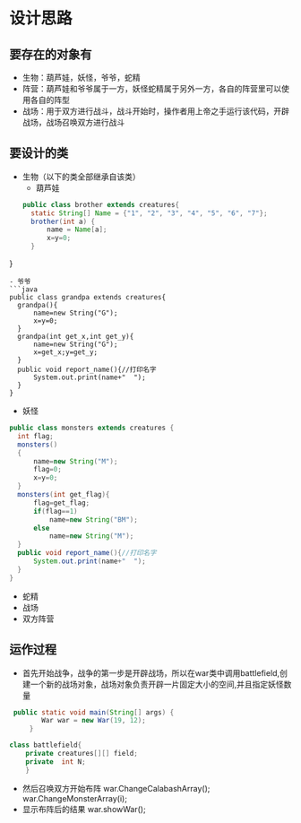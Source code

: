 设计思路
=======
## 要存在的对象有
- 生物：葫芦娃，妖怪，爷爷，蛇精
- 阵营：葫芦娃和爷爷属于一方，妖怪蛇精属于另外一方，各自的阵营里可以使用各自的阵型
- 战场：用于双方进行战斗，战斗开始时，操作者用上帝之手运行该代码，开辟战场，战场召唤双方进行战斗
## 要设计的类
- 生物（以下的类全部继承自该类）
  - 葫芦娃
  ```java
  public class brother extends creatures{
    static String[] Name = {"1", "2", "3", "4", "5", "6", "7"};
    brother(int a) {
        name = Name[a];
        x=y=0;
    }
}
  ```
  - 爷爷
  ```java
  public class grandpa extends creatures{
    grandpa(){
        name=new String("G");
        x=y=0;
    }
    grandpa(int get_x,int get_y){
        name=new String("G");
        x=get_x;y=get_y;
    }
    public void report_name(){//打印名字
        System.out.print(name+"  ");
    }
}
  ```
  - 妖怪
  ```java
  public class monsters extends creatures {
    int flag;
    monsters()
    {
        name=new String("M");
        flag=0;
        x=y=0;
    }
    monsters(int get_flag){
        flag=get_flag;
        if(flag==1)
            name=new String("BM");
        else
            name=new String("M");
    }
    public void report_name(){//打印名字
        System.out.print(name+"  ");
    }
}
  ```
  - 蛇精
- 战场
- 双方阵营
## 运作过程
- 首先开始战争，战争的第一步是开辟战场，所以在war类中调用battlefield,创建一个新的战场对象，战场对象负责开辟一片固定大小的空间,并且指定妖怪数量
```java
 public static void main(String[] args) {
        War war = new War(19, 12);
     }
```
```java
class battlefield{
    private creatures[][] field;
    private  int N;
    }
```
- 然后召唤双方开始布阵
  war.ChangeCalabashArray();
  war.ChangeMonsterArray(i);
- 显示布阵后的结果
  war.showWar();

